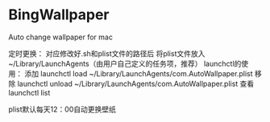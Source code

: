 # BingWallpaper
Auto change wallpaper for mac

定时更换：
对应修改好.sh和plist文件的路径后 
将plist文件放入~/Library/LaunchAgents（由用户自己定义的任务项，推荐）
launchctl的使用：
添加 launchctl load ~/Library/LaunchAgents/com.AutoWallpaper.plist
移除 launchctl unload ~/Library/LaunchAgents/com.AutoWallpaper.plist
查看 launchctl list

plist默认每天12：00自动更换壁纸
